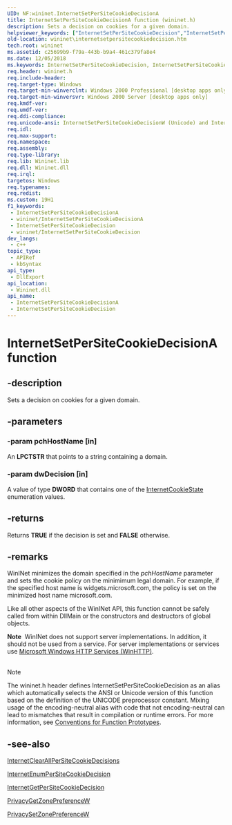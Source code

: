 ```yaml
---
UID: NF:wininet.InternetSetPerSiteCookieDecisionA
title: InternetSetPerSiteCookieDecisionA function (wininet.h)
description: Sets a decision on cookies for a given domain.
helpviewer_keywords: ["InternetSetPerSiteCookieDecision","InternetSetPerSiteCookieDecision function [WinINet]","InternetSetPerSiteCookieDecisionA","InternetSetPerSiteCookieDecisionW","wininet.internetsetpersitecookiedecision","wininet/InternetSetPerSiteCookieDecision","wininet/InternetSetPerSiteCookieDecisionA","wininet/InternetSetPerSiteCookieDecisionW"]
old-location: wininet\internetsetpersitecookiedecision.htm
tech.root: wininet
ms.assetid: c25699b9-f79a-443b-b9a4-461c379fa8e4
ms.date: 12/05/2018
ms.keywords: InternetSetPerSiteCookieDecision, InternetSetPerSiteCookieDecision function [WinINet], InternetSetPerSiteCookieDecisionA, InternetSetPerSiteCookieDecisionW, wininet.internetsetpersitecookiedecision, wininet/InternetSetPerSiteCookieDecision, wininet/InternetSetPerSiteCookieDecisionA, wininet/InternetSetPerSiteCookieDecisionW
req.header: wininet.h
req.include-header: 
req.target-type: Windows
req.target-min-winverclnt: Windows 2000 Professional [desktop apps only]
req.target-min-winversvr: Windows 2000 Server [desktop apps only]
req.kmdf-ver: 
req.umdf-ver: 
req.ddi-compliance: 
req.unicode-ansi: InternetSetPerSiteCookieDecisionW (Unicode) and InternetSetPerSiteCookieDecisionA (ANSI)
req.idl: 
req.max-support: 
req.namespace: 
req.assembly: 
req.type-library: 
req.lib: Wininet.lib
req.dll: Wininet.dll
req.irql: 
targetos: Windows
req.typenames: 
req.redist: 
ms.custom: 19H1
f1_keywords:
 - InternetSetPerSiteCookieDecisionA
 - wininet/InternetSetPerSiteCookieDecisionA
 - InternetSetPerSiteCookieDecision
 - wininet/InternetSetPerSiteCookieDecision
dev_langs:
 - c++
topic_type:
 - APIRef
 - kbSyntax
api_type:
 - DllExport
api_location:
 - Wininet.dll
api_name:
 - InternetSetPerSiteCookieDecisionA
 - InternetSetPerSiteCookieDecision
---
```


# InternetSetPerSiteCookieDecisionA function


## -description

Sets a decision on cookies for a given domain.

## -parameters

### -param pchHostName [in]

An <b>LPCTSTR</b> that points to a string containing a domain.

### -param dwDecision [in]

A value of type <b>DWORD</b> that contains one of the <a href="/windows/win32/api/wininet/ne-wininet-internet_scheme">InternetCookieState</a> enumeration values.

## -returns

Returns <b>TRUE</b> if the decision is set and <b>FALSE</b> otherwise.

## -remarks

WinINet minimizes the domain specified in the <i>pchHostName</i> parameter and sets the cookie policy on the minimimum legal domain. For example, if the specified host name is  widgets.microsoft.com, the policy is set on the minimized host name microsoft.com.

Like all other aspects of the WinINet API, this function cannot be safely called from within DllMain or the constructors and destructors of global objects.

<div class="alert"><b>Note</b>  WinINet does not support server implementations. In addition, it should not be used from a service.  For server implementations or services use <a href="/windows/desktop/WinHttp/winhttp-start-page">Microsoft Windows HTTP Services (WinHTTP)</a>.</div>
<div> </div>




> [!NOTE]
> The wininet.h header defines InternetSetPerSiteCookieDecision as an alias which automatically selects the ANSI or Unicode version of this function based on the definition of the UNICODE preprocessor constant. Mixing usage of the encoding-neutral alias with code that not encoding-neutral can lead to mismatches that result in compilation or runtime errors. For more information, see [Conventions for Function Prototypes](/windows/win32/intl/conventions-for-function-prototypes).

## -see-also

<a href="/windows/desktop/api/wininet/nf-wininet-internetclearallpersitecookiedecisions">InternetClearAllPerSiteCookieDecisions</a>



<a href="/windows/desktop/api/wininet/nf-wininet-internetenumpersitecookiedecisiona">InternetEnumPerSiteCookieDecision</a>



<a href="/windows/desktop/api/wininet/nf-wininet-internetgetpersitecookiedecisiona">InternetGetPerSiteCookieDecision</a>



<a href="/windows/desktop/api/wininet/nf-wininet-privacygetzonepreferencew">PrivacyGetZonePreferenceW</a>



<a href="/windows/desktop/api/wininet/nf-wininet-privacysetzonepreferencew">PrivacySetZonePreferenceW</a>


